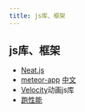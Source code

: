 ```yaml
---
title: js库、框架
---
```


## js库、框架
- [Neat.js](http://neat.dtworkroom.com/)
- [meteor-app](https://www.meteor.com/) [中文](http://zh.discovermeteor.com/)
- [Velocity](http://velocityjs.org/)动画js库
- [跑性能](https://github.com/krausest/js-framework-benchmark)
